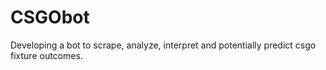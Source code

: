 # CSGObot
Developing a bot to scrape, analyze, interpret and potentially predict csgo fixture outcomes.
